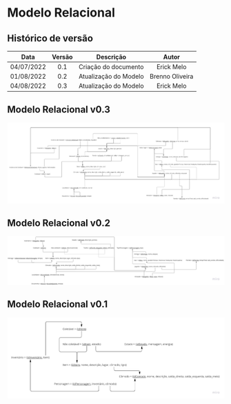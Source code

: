 # Modelo Relacional

## Histórico de versão

|    Data    | Versão |       Descrição       |      Autor      |
| :--------: | :----: | :-------------------: | :-------------: |
| 04/07/2022 |  0.1   | Criação do documento  |   Erick Melo    |
| 01/08/2022 |  0.2   | Atualização do Modelo | Brenno Oliveira |
| 04/08/2022 |  0.3   | Atualização do Modelo |   Erick Melo    |

## Modelo Relacional v0.3

![Modelo Relacional](../assets/ModeloRelacionalV0.3.jpg)

## Modelo Relacional v0.2

![Modelo Relacional](../assets/ModeloRelacionalV0.2.jpg)

## Modelo Relacional v0.1

![Modelo Relacional](../assets/ModeloRelacionalV0.1.png)
